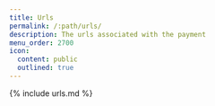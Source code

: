 ```yaml
---
title: Urls
permalink: /:path/urls/
description: The urls associated with the payment
menu_order: 2700
icon:
  content: public
  outlined: true
---
```


{% include urls.md %}
